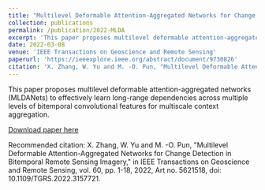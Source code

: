 ```yaml
---
title: "Multilevel Deformable Attention-Aggregated Networks for Change Detection in Bitemporal Remote Sensing Imagery"
collection: publications
permalink: /publication/2022-MLDA
excerpt: 'This paper proposes multilevel deformable attention-aggregated networks (MLDANets) to effectively learn long-range dependencies across multiple levels of bitemporal convolutional features for multiscale context aggregation.'
date: 2022-03-08
venue: 'IEEE Transactions on Geoscience and Remote Sensing'
paperurl: 'https://ieeexplore.ieee.org/abstract/document/9730826'
citation: 'X. Zhang, W. Yu and M. -O. Pun, "Multilevel Deformable Attention-Aggregated Networks for Change Detection in Bitemporal Remote Sensing Imagery," in IEEE Transactions on Geoscience and Remote Sensing, vol. 60, pp. 1-18, 2022, Art no. 5621518, doi: 10.1109/TGRS.2022.3157721.'
---
```

This paper proposes multilevel deformable attention-aggregated networks (MLDANets) to effectively learn long-range dependencies across multiple levels of bitemporal convolutional features for multiscale context aggregation.

[Download paper here](https://ieeexplore.ieee.org/abstract/document/9730826)

Recommended citation: X. Zhang, W. Yu and M. -O. Pun, "Multilevel Deformable Attention-Aggregated Networks for Change Detection in Bitemporal Remote Sensing Imagery," in IEEE Transactions on Geoscience and Remote Sensing, vol. 60, pp. 1-18, 2022, Art no. 5621518, doi: 10.1109/TGRS.2022.3157721.